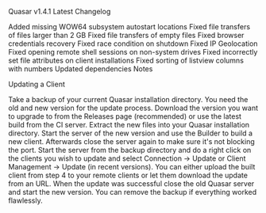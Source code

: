 

Quasar v1.4.1 Latest
Changelog

Added missing WOW64 subsystem autostart locations
Fixed file transfers of files larger than 2 GB
Fixed file transfers of empty files
Fixed browser credentials recovery
Fixed race condition on shutdown
Fixed IP Geolocation
Fixed opening remote shell sessions on non-system drives
Fixed incorrectly set file attributes on client installations
Fixed sorting of listview columns with numbers
Updated dependencies
Notes


Updating a Client

Take a backup of your current Quasar installation directory. You need the old and new version for the update process.
Download the version you want to upgrade to from the Releases page (recommended) or use the latest build from the CI server.
Extract the new files into your Quasar installation directory.
Start the server of the new version and use the Builder to build a new client. Afterwards close the server again to make sure it's not blocking the port.
Start the server from the backup directory and do a right click on the clients you wish to update and select Connection -> Update or Client Management -> Update (in recent versions).
You can either upload the built client from step 4 to your remote clients or let them download the update from an URL.
When the update was successful close the old Quasar server and start the new version. You can remove the backup if everything worked flawlessly.
